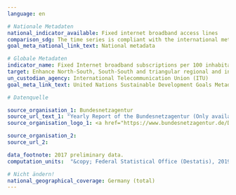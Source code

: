 ```yaml
---
language: en

# Nationale Metadaten
national_indicator_available: Fixed internet broadband access lines
comparison_sdg: The time series is compliant with the international metadata description.
goal_meta_national_link_text: National metadata

# Globale Metadaten
indicator_name: Fixed Internet broadband subscriptions per 100 inhabitants, by speed
target: Enhance North-South, South-South and triangular regional and international cooperation on and access to science, technology and innovation and enhance knowledge-sharing on mutually agreed terms, including through improved coordination among existing mechanisms, in particular at the United Nations level, and through a global technology facilitation mechanism
un_custodian_agency: International Telecommunication Union (ITU)
goal_meta_link_text: United Nations Sustainable Development Goals Metadata

# Datenquelle

source_organisation_1: Bundesnetzagentur
source_url_text_1: "Yearly Report of the Bundesnetzagentur (Only available in German)"
source_organisation_logo_1: <a href="https://www.bundesnetzagentur.de/DE/Home/home_node.html;jsessionid=00851E7C3F0BEAF6E614B840DA76A552"><img src="https://g205sdgs.github.io/sdg-indicators/public/LogosEn/bundesnetzagentur.png" alt="Logo Bundesnetzagentur" /></a>

source_organisation_2:
source_url_2:

data_footnote: 2017 preliminary data.
computation_units:  "&copy; Federal Statistical Office (Destatis), 2019"

# Nicht ändern!
national_geographical_coverage: Germany (total)
---
```

